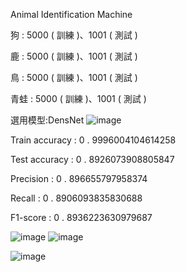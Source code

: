 Animal Identification Machine

狗 : 5000 ( 訓練 )、1001 ( 測試 )

鹿 : 5000 ( 訓練 )、1001 ( 測試 )

鳥 : 5000 ( 訓練 )、1001 ( 測試 )

青蛙 : 5000 ( 訓練 )、1001 ( 測試 )

選用模型:DensNet
![image](https://user-images.githubusercontent.com/78140351/165757266-d86de5f2-a855-41bf-8a95-c4231b9537b1.png)


Train accuracy : 0 . 9996004104614258

Test accuracy : 0 . 8926073908805847

Precision : 0 . 896655797958374

Recall : 0 . 8906093835830688

F1-score : 0 . 8936223630979687

![image](https://user-images.githubusercontent.com/78140351/165757126-d89d757a-0133-450b-9f12-5d57048c1aa3.png)
![image](https://user-images.githubusercontent.com/78140351/165757171-e452681a-f8aa-459d-8549-513dd2f577fc.png)


![image](https://user-images.githubusercontent.com/78140351/165756383-4e159c5b-65c5-42d5-bf4c-b59e9ce6dd7f.png)
